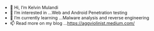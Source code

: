 - 👋 Hi, I’m Kelvin Mulandi
- 👀 I’m interested in ...Web and Android Penetration testing
- 🌱 I’m currently learning ...Malware analysis and reverse engineering
- 📫 Read more on my blog ...https://aggviolinist.medium.com/

<!---
aggviolinist/aggviolinist is a ✨ special ✨ repository because its `README.md` (this file) appears on your GitHub profile.
You can click the Preview link to take a look at your changes.
--->
